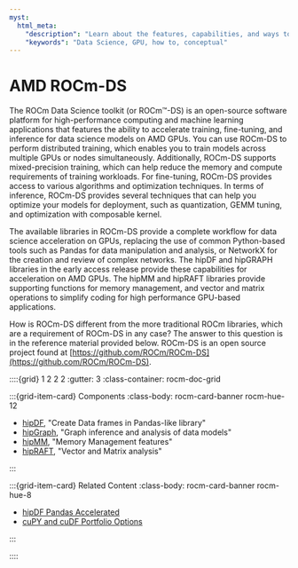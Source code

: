```yaml
---
myst:
  html_meta:
    "description": "Learn about the features, capabilities, and ways to ROCm for Data Science"
    "keywords": "Data Science, GPU, how to, conceptual"
---
```


# AMD ROCm-DS

The ROCm Data Science toolkit (or ROCm™-DS) is an open-source software platform for high-performance computing and machine learning applications that features the ability to accelerate training, fine-tuning, and inference for data science models on AMD GPUs. You can use ROCm-DS to perform distributed training, which enables you to train models across multiple GPUs or nodes simultaneously. Additionally, ROCm-DS supports mixed-precision training, which can help reduce the memory and compute requirements of training workloads. For fine-tuning, ROCm-DS provides access to various algorithms and optimization techniques. In terms of inference, ROCm-DS provides several techniques that can help you optimize your models for deployment, such as quantization, GEMM tuning, and optimization with composable kernel. 

The available libraries in ROCm-DS provide a complete workflow for data science acceleration on GPUs, replacing the use of common Python-based tools such as Pandas for data manipulation and analysis, or NetworkX for the creation and review of complex networks. The hipDF and hipGRAPH libraries in the early access release provide these capabilities for acceleration on AMD GPUs. The hipMM and hipRAFT libraries provide supporting functions for memory management, and vector and matrix operations to simplify coding for high performance GPU-based applications. 

How is ROCm-DS different from the more traditional ROCm libraries, which are a requirement of ROCm-DS in any case? The answer to this question is in the reference material provided below. ROCm-DS is an open source project found at [https://github.com/ROCm/ROCm-DS](https://github.com/ROCm/ROCm-DS).

::::{grid} 1 2 2 2
:gutter: 3
:class-container: rocm-doc-grid

:::{grid-item-card} Components
:class-body: rocm-card-banner rocm-hue-12

* [hipDF](./how-to/hipDF-index.rst), "Create Data frames in Pandas-like library"
* [hipGraph](./how-to/hipGRAPH-index.rst), "Graph inference and analysis of data models"
* [hipMM](./how-to/hipMM-index.rst), "Memory Management features"
* [hipRAFT](./how-to/hipRAFT-index.rst), "Vector and Matrix analysis"

:::

:::{grid-item-card} Related Content
:class-body: rocm-card-banner rocm-hue-8

* [hipDF Pandas Accelerated](https://github.com/ROCm/rocm-blogs-internal/tree/ffloresy/cuDF_pandas_accelerated)
* [cuPY and cuDF Portfolio Options](https://github.com/ROCm/rocm-blogs-internal/tree/ffloresy/cupy_cudf_portfolio_opt)

:::

::::
